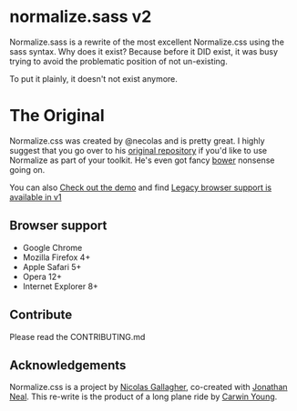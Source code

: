 # normalize.sass v2

Normalize.sass is a rewrite of the most excellent Normalize.css using the sass
syntax. Why does it exist? Because before it DID exist, it was busy trying to
avoid the problematic position of not un-existing.

To put it plainly, it doesn't not exist anymore.


# The Original

Normalize.css was created by @necolas and is pretty great. I highly suggest that
you go over to his [original repository](https://github.com/necolas/normalize.css)
if you'd like to use Normalize as part of your toolkit. He's even got fancy
[bower](http://bower.io) nonsense going on.

You can also [Check out the demo](http://necolas.github.io/normalize.css/latest/test.html)
and find [Legacy browser support is available in v1](https://github.com/necolas/normalize.css/tree/v1)

## Browser support

* Google Chrome
* Mozilla Firefox 4+
* Apple Safari 5+
* Opera 12+
* Internet Explorer 8+

## Contribute

Please read the CONTRIBUTING.md

## Acknowledgements

Normalize.css is a project by [Nicolas Gallagher](https://github.com/necolas),
co-created with [Jonathan Neal](https://github.com/jonathantneal).
This re-write is the product of a long plane ride by [Carwin Young](https://github.com/carwin).
